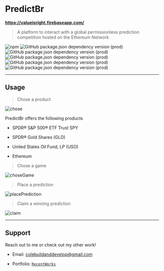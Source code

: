 # PredictBr

**https://valueisright.firebaseapp.com/**

> A platform to interact with a global permissionless prediction competition hosted on the Ethereum Network

![npm](https://img.shields.io/npm/v/npm)
![GitHub package.json dependency version (prod)](https://img.shields.io/github/package-json/dependency-version/colebuildanddevelop/PredictBr/react)
![GitHub package.json dependency version (prod)](https://img.shields.io/github/package-json/dependency-version/colebuildanddevelop/PredictBr/web3)
![GitHub package.json dependency version (prod)](https://img.shields.io/github/package-json/dependency-version/colebuildanddevelop/PredictBr/react-router-dom)
![GitHub package.json dependency version (prod)](https://img.shields.io/github/package-json/dependency-version/colebuildanddevelop/PredictBr/victory)
![GitHub package.json dependency version (prod)](https://img.shields.io/github/package-json/dependency-version/colebuildanddevelop/PredictBr/@material-ui/core)

---

## Usage

> Chose a product 

![chose](https://github.com/Colebuildanddevelop/PredictBR/blob/master/src/static/choseGame.gif)

PredictBr offers the following products

- SPDR® S&P 500® ETF Trust SPY

- SPDR® Gold Shares (GLD)

- United States Oil Fund, LP (USO)

- Ethereum

> Chose a game

![choseGame](https://github.com/Colebuildanddevelop/PredictBR/blob/master/src/static/choseGame.gif)

> Place a prediction

![placePrediction](https://github.com/Colebuildanddevelop/PredictBR/blob/master/src/static/predict.gif)

> Claim a winning prediction

![claim](https://github.com/Colebuildanddevelop/PredictBR/blob/master/src/static/claimWinning.gif)

---

## Support

Reach out to me or check out my other work!

- Email: colebuildanddevelop@gmail.com

- Portfolio: <a href="https://portfolio-5e35d.firebaseapp.com/" target="_blank">`RecentWorks`</a>


